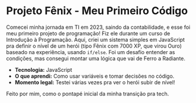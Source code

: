 # Projeto Fênix - Meu Primeiro Código

Comecei minha jornada em TI em 2023, saindo da contabilidade, e esse foi meu primeiro projeto de programação! Fiz ele durante um curso de Introdução à Programação. Aqui, criei um sistema simples em JavaScript pra definir o nível de um herói (tipo Fênix com 7000 XP, que virou Ouro) baseado na experiência, usando `if/else`. Foi um desafio entender as condições, mas consegui montar uma lógica que vai de Ferro a Radiante.

- **Tecnologia:** JavaScript
- **O que aprendi:** Como usar variáveis e tomar decisões no código.
- **Momento legal:** Testei várias vezes pra ver o herói subir de nível!

Feito por mim, como o pontapé inicial da minha transição pra tech.
